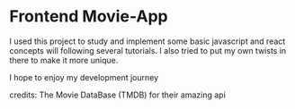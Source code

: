 # Frontend Movie-App

I used this project to study and implement some basic javascript and react concepts will following several tutorials.
I also tried to put my own twists in there to make it more unique.

I hope to enjoy my development journey

credits: The Movie DataBase (TMDB) for their amazing api
